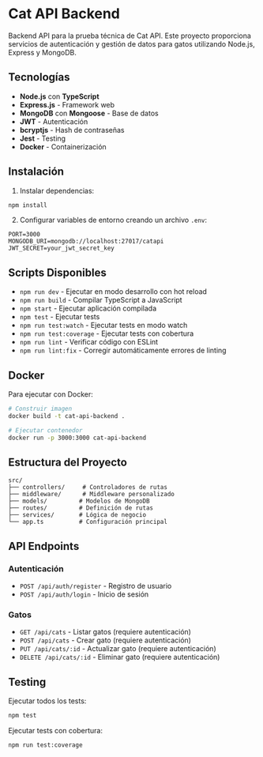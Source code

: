 # Cat API Backend

Backend API para la prueba técnica de Cat API. Este proyecto proporciona servicios de autenticación y gestión de datos para gatos utilizando Node.js, Express y MongoDB.

## Tecnologías

- **Node.js** con **TypeScript**
- **Express.js** - Framework web
- **MongoDB** con **Mongoose** - Base de datos
- **JWT** - Autenticación
- **bcryptjs** - Hash de contraseñas
- **Jest** - Testing
- **Docker** - Containerización

## Instalación

1. Instalar dependencias:
```bash
npm install
```

2. Configurar variables de entorno creando un archivo `.env`:
```env
PORT=3000
MONGODB_URI=mongodb://localhost:27017/catapi
JWT_SECRET=your_jwt_secret_key
```

## Scripts Disponibles

- `npm run dev` - Ejecutar en modo desarrollo con hot reload
- `npm run build` - Compilar TypeScript a JavaScript
- `npm start` - Ejecutar aplicación compilada
- `npm test` - Ejecutar tests
- `npm run test:watch` - Ejecutar tests en modo watch
- `npm run test:coverage` - Ejecutar tests con cobertura
- `npm run lint` - Verificar código con ESLint
- `npm run lint:fix` - Corregir automáticamente errores de linting

## Docker

Para ejecutar con Docker:

```bash
# Construir imagen
docker build -t cat-api-backend .

# Ejecutar contenedor
docker run -p 3000:3000 cat-api-backend
```

## Estructura del Proyecto

```
src/
├── controllers/     # Controladores de rutas
├── middleware/      # Middleware personalizado
├── models/         # Modelos de MongoDB
├── routes/         # Definición de rutas
├── services/       # Lógica de negocio
└── app.ts          # Configuración principal
```

## API Endpoints

### Autenticación
- `POST /api/auth/register` - Registro de usuario
- `POST /api/auth/login` - Inicio de sesión

### Gatos
- `GET /api/cats` - Listar gatos (requiere autenticación)
- `POST /api/cats` - Crear gato (requiere autenticación)
- `PUT /api/cats/:id` - Actualizar gato (requiere autenticación)
- `DELETE /api/cats/:id` - Eliminar gato (requiere autenticación)

## Testing

Ejecutar todos los tests:
```bash
npm test
```

Ejecutar tests con cobertura:
```bash
npm run test:coverage
```